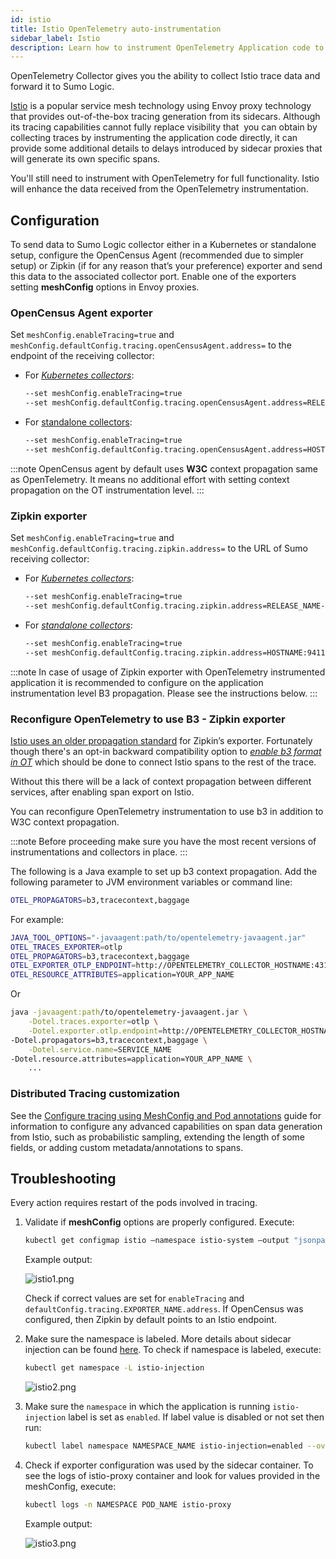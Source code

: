 ```yaml
---
id: istio
title: Istio OpenTelemetry auto-instrumentation
sidebar_label: Istio
description: Learn how to instrument OpenTelemetry Application code to collect Istio trace data generated from Envoy proxies.
---
```


OpenTelemetry Collector gives you the ability to collect Istio trace data and forward it to Sumo Logic.

[Istio](https://istio.io/latest/) is a popular service mesh technology using Envoy proxy technology that provides out-of-the-box tracing generation from its sidecars. Although its tracing capabilities cannot fully replace visibility that  you can obtain by collecting traces by instrumenting the application code directly, it can provide some additional details to delays introduced by sidecar proxies that will generate its own specific spans.

You'll still need to instrument with OpenTelemetry for full functionality. Istio will enhance the data received from the OpenTelemetry instrumentation.

## Configuration

To send data to Sumo Logic collector either in a Kubernetes or standalone setup, configure the OpenCensus Agent (recommended due to simpler setup) or Zipkin (if for any reason that’s your preference) exporter and send this data to the associated collector port. Enable one of the exporters setting **meshConfig** options in Envoy proxies.

### OpenCensus Agent exporter

Set `meshConfig.enableTracing=true` and `meshConfig.defaultConfig.tracing.openCensusAgent.address=` to the endpoint of the receiving collector:

* For [*Kubernetes collectors*](docs/apm/traces/get-started-transaction-tracing/set-up-traces-collection-for-kubernetes-environments.md):

    ```bash
    --set meshConfig.enableTracing=true
    --set meshConfig.defaultConfig.tracing.openCensusAgent.address=RELEASE_NAME-CHART_NAME-otelagent.NAMESPACE:55678
    ```

* For [standalone collectors](docs/apm/traces/get-started-transaction-tracing/set-up-traces-collection-for-other-environments.md):

    ```bash
    --set meshConfig.enableTracing=true
    --set meshConfig.defaultConfig.tracing.openCensusAgent.address=HOSTNAME:55678
    ```

:::note
OpenCensus agent by default uses **W3C** context propagation same as OpenTelemetry. It means no additional effort with setting context propagation on the OT instrumentation level.
:::

### Zipkin exporter

Set `meshConfig.enableTracing=true` and `meshConfig.defaultConfig.tracing.zipkin.address=` to the URL of Sumo
receiving collector:

* For [*Kubernetes collectors*](docs/apm/traces/get-started-transaction-tracing/set-up-traces-collection-for-kubernetes-environments.md):

    ```bash
    --set meshConfig.enableTracing=true
    --set meshConfig.defaultConfig.tracing.zipkin.address=RELEASE_NAME-CHART_NAME-otelagent.NAMESPACE:9411
    ```

* For [*standalone collectors*](docs/apm/traces/get-started-transaction-tracing/set-up-traces-collection-for-other-environments.md):

    ```bash
    --set meshConfig.enableTracing=true
    --set meshConfig.defaultConfig.tracing.zipkin.address=HOSTNAME:9411
    ```

:::note
In case of usage of Zipkin exporter with OpenTelemetry instrumented application it is recommended to configure on the application instrumentation level B3 propagation. Please see the instructions below.
:::

### Reconfigure OpenTelemetry to use B3 - Zipkin exporter

[Istio uses an older propagation standard](https://www.envoyproxy.io/docs/envoy/v1.12.0/intro/arch_overview/observability/tracing#trace-context-propagation) for Zipkin’s exporter. Fortunately though there's an opt-in backward
compatibility option to [*enable b3 format in OT*](https://github.com/open-telemetry/opentelemetry-java/blob/main/sdk-extensions/autoconfigure/README.md#propagator) which should be done to connect Istio spans to the rest of the trace.

Without this there will be a lack of context propagation between different services, after enabling span export on Istio.

You can reconfigure OpenTelemetry instrumentation to use b3 in addition to W3C context propagation.

:::note
Before proceeding make sure you have the most recent versions of instrumentations and collectors in place.
:::

The following is a Java example to set up b3 context propagation. Add the following parameter to JVM environment variables or command line:

```bash
OTEL_PROPAGATORS=b3,tracecontext,baggage 
```

For example:

```bash
JAVA_TOOL_OPTIONS="-javaagent:path/to/opentelemetry-javaagent.jar"
OTEL_TRACES_EXPORTER=otlp
OTEL_PROPAGATORS=b3,tracecontext,baggage
OTEL_EXPORTER_OTLP_ENDPOINT=http://OPENTELEMETRY_COLLECTOR_HOSTNAME:4317OTEL_SERVICE_NAME=SERVICE_NAME
OTEL_RESOURCE_ATTRIBUTES=application=YOUR_APP_NAME
```

Or

```bash
java -javaagent:path/to/opentelemetry-javaagent.jar \
    -Dotel.traces.exporter=otlp \
    -Dotel.exporter.otlp.endpoint=http://OPENTELEMETRY_COLLECTOR_HOSTNAME:4317 \
-Dotel.propagators=b3,tracecontext,baggage \
    -Dotel.service.name=SERVICE_NAME
-Dotel.resource.attributes=application=YOUR_APP_NAME \
    ...
```

### Distributed Tracing customization

See the [Configure tracing using MeshConfig and Pod annotations](https://istio.io/latest/docs/tasks/observability/distributed-tracing/mesh-and-proxy-config/) guide for information to configure any advanced capabilities on span data generation from Istio, such as probabilistic sampling, extending the length of some fields, or adding custom metadata/annotations to spans.

## Troubleshooting

Every action requires restart of the pods involved in tracing.

1. Validate if **meshConfig** options are properly configured. Execute:

    ```bash
    kubectl get configmap istio –namespace istio-system –output "jsonpath={.data['mesh']}"
    ```

    Example output:

    ![istio1.png](/img/traces/istio1.png)  

    Check if correct values are set for `enableTracing` and `defaultConfig.tracing.EXPORTER_NAME.address`. If OpenCensus was configured, then Zipkin by default points to an Istio endpoint.

1. Make sure the namespace is labeled. More details about sidecar injection can be found [here](https://istio.io/latest/docs/setup/additional-setup/sidecar-injection/). To check if namespace is labeled, execute:  

    ```bash
    kubectl get namespace -L istio-injection
    ```

    ![istio2.png](/img/traces/istio2.png)  

1. Make sure the `namespace` in which the application is running `istio-injection` label is set as `enabled`. If label value is disabled or not set then run:  

    ```bash
    kubectl label namespace NAMESPACE_NAME istio-injection=enabled --overwrite
    ```

1. Check if exporter configuration was used by the sidecar container. To see the logs of istio-proxy container and look for values provided in the meshConfig, execute:  

    ```bash
    kubectl logs -n NAMESPACE POD_NAME istio-proxy
    ```

    Example output:  

    ![istio3.png](/img/traces/istio3.png)
